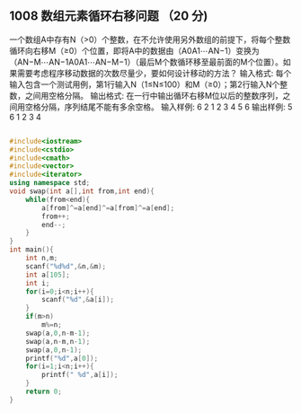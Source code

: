 ## 1008 数组元素循环右移问题 （20 分)
一个数组A中存有N（>0）个整数，在不允许使用另外数组的前提下，将每个整数循环向右移M（≥0）个位置，即将A中的数据由（A0A1⋯AN−1）变换为（AN−M⋯AN−1A0A1⋯AN−M−1）（最后M个数循环移至最前面的M个位置）。如果需要考虑程序移动数据的次数尽量少，要如何设计移动的方法？
输入格式:
每个输入包含一个测试用例，第1行输入N（1≤N≤100）和M（≥0）；第2行输入N个整数，之间用空格分隔。
输出格式:
在一行中输出循环右移M位以后的整数序列，之间用空格分隔，序列结尾不能有多余空格。
输入样例:
6 2
1 2 3 4 5 6
输出样例:
5 6 1 2 3 4

```cpp

#include<iostream>
#include<cstdio>
#include<cmath>
#include<vector>
#include<iterator>
using namespace std;
void swap(int a[],int from,int end){
    while(from<end){
        a[from]^=a[end]^=a[from]^=a[end];
        from++;
        end--;
    }
}
int main(){
    int n,m;
    scanf("%d%d",&n,&m);
    int a[105];
    int i;
    for(i=0;i<n;i++){
        scanf("%d",&a[i]);
    }
    if(m>n)
        m%=n;
    swap(a,0,n-m-1);
    swap(a,n-m,n-1);
    swap(a,0,n-1);
    printf("%d",a[0]);
    for(i=1;i<n;i++){
        printf(" %d",a[i]);
    }
    return 0;
}

```
